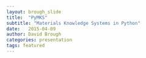 ```yaml
---
layout: brough_slide
title:  "PyMKS"
subtitle: "Materials Knowledge Systems in Python"
date:   2015-04-09
author: David Brough
categories: presentation
tags: featured
---
```

<script type="text/template">
#**{{ page.title }}**
<br />
####**{{ page.subtitle}}**
###{{ page.author }}

--notes

Invite to contribute

no theory

a review for some

--horizontal

###**ICME and MGI**
<br />

  Half the time at half the cost....

--horizontal

###**Troubles Multiscale Material Models**
<br />

  * Models for different length and time scales

  * Nonlinear field equations

--horizontal
###**Materials Knowledge Systems**
<br />

 * Data science approach for multi-scale materials science.

 * Previous "knowledge" to be applied to new microstructures.

 * Potential method for inverse material design.

--horizontal

### **Localization vs Homogenization**
<br />


 Localization &nbsp;  &nbsp; Homogenization

 $\Downarrow$  &nbsp;  &nbsp; &nbsp;  &nbsp;  &nbsp; &nbsp; &nbsp; &nbsp; &nbsp; &nbsp; &nbsp; &nbsp; &nbsp; &nbsp; &nbsp; $\Uparrow$ &nbsp;  &nbsp;

 Top Down &nbsp;  &nbsp; &nbsp;  &nbsp;  &nbsp;  Bottom Up &nbsp;  &nbsp;


--horizontal

[Materials Innovation Network](https://github.com/materialsinnovation)
![Materials Innovation](https://raw.githubusercontent.com/materialsinnovation/materialsinnovation.github.io/master/assets/matin_full_logo.png "Materials Innovation Network")

--vertical

###**Materials Innovation**
<br />

 * [PyMKS](http://pymks.org)

 * [Project Pages](http://materialsinnovation.github.io/project-pages)


Contributions Welcome

--horizontal

### **Homogenization**
<br />

Quantify Structure $\rightarrow$ Reduce Dimension $\rightarrow$ Fit to Property

<br />

2-Point Statistics $\rightarrow$ PCA $\rightarrow$ Polynomial Regression

--vertical

### **Homogenization**
<br />

**2-Point Statistics** $\rightarrow$ PCA $\rightarrow$ Polynomial Regression

<br />

[Checker Board Example](http://nbviewer.ipython.org/github/materialsinnovation/pymks/blob/develop/notebooks/checker_board.ipynb)

<br />

$$ f_r^{hh'} = \frac{1}{V} \sum_x m[x + r, t, h] m[x, t, h'] $$

--vertical

### **Homogenization**
<br />

2-Point Statistics $\rightarrow$ **PCA** $\rightarrow$ Polynomial Regression

<br />

[Sklearn PCA Example](http://scikit-learn.org/stable/auto_examples/decomposition/plot_pca_3d.html)

--vertical

### **Homogenization**
<br />

2-Point Statistics $\rightarrow$ PCA $\rightarrow$ **Polynomial Regression**

<br /> [Sklearn Polynomial Ridge Regression](http://scikit-learn.org/stable/modules/generated/sklearn.linear_model.Ridge.html#sklearn.linear_model.Ridge)

--horizontal

### **Localization**
<br />

Discretize Microstructure $\rightarrow$ Calibrate Kernels (Digital Filters)

<br />

Microstructure Function $\rightarrow$ Fit Influence Coefficients

--vertical

### **Localization**
<br />

Microstructure Function $\rightarrow$ Fit Influence Coefficients

[Elasticity Example](http://materialsinnovation.github.io/pymks/#technical-overview)

--horizontal

### **PyMKS Development Approach**
<br />

* Use abstractions from other libraries

* Use open source dependencies

* Have a permissive license

* Python has a large scientific code base

* Integration of docs and tests


--horizontal

### **PyMKS - API**
<br />

Homogenization and Localization Models

* model.fit(X, y)

  * X - Microstructure

  * y - Property

* model.predict(X)

  * X - Microstructure

--horizontal

### **PyMKS - 2-Point Statistics Example**
<br />
[Checkerboard Example](http://nbviewer.ipython.org/github/materialsinnovation/pymks/blob/develop/notebooks/checker_board.ipynb)

--horizontal

### **Homogenization Example**
<br />

[Effective Stiffness](http://nbviewer.ipython.org/github/materialsinnovation/pymks/blob/develop/notebooks/stress_homogenization_2D.ipynb)

--vertical
### **Sklearn - Dimensionality Reduction**
<br />

* PCA (Incremental, Randomized, Kernel, Sparse)

* Non-negative Matrix Factorization

* t-distributed Stochastic Neighbor Embedding

* Local Linear Embedding

* Spectral Embedding

* Isomap

* Linear Discriminant Analysis

--vertical
### **Sklearn - Regression Models**
<br />

* Linear Regression

* Lasso

* Logistic Regression

* Ridge Regression (Bayesian, Kernel)

* Support Vector Regression

* Isotonic Regression

* Bayesian ARD Regression

* Least Angle Regression

* Partial Least Squares Regression

--horizontal

### **Localization Examples**
<br />

[Structure-Property](http://nbviewer.ipython.org/github/materialsinnovation/pymks/blob/develop/notebooks/elasticity_2D_Multiphase.ipynb)

[Structure-Processing](http://nbviewer.ipython.org/github/materialsinnovation/pymks/blob/develop/notebooks/cahn_hilliard_Legendre.ipynb)

--horizontal

### **Future Development**
<br />

 * Generalize Spherical Harmonics

 * Homogenization Processing Example

   * Rate Constant, Kalman Filter

 * Additional Examples

